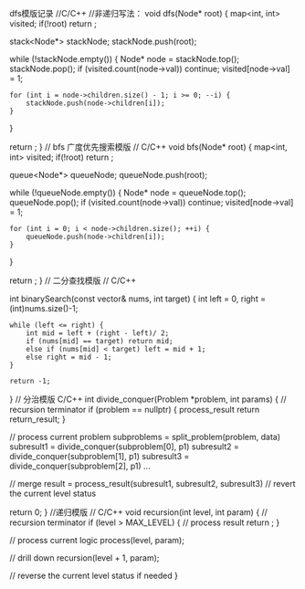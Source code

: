 dfs模版记录
//C/C++
//非递归写法：
void dfs(Node* root) {
  map<int, int> visited;
  if(!root) return ;

  stack<Node*> stackNode;
  stackNode.push(root);

  while (!stackNode.empty()) {
    Node* node = stackNode.top();
    stackNode.pop();
    if (visited.count(node->val)) continue;
    visited[node->val] = 1;


    for (int i = node->children.size() - 1; i >= 0; --i) {
        stackNode.push(node->children[i]);
    }
  }

  return ;
}
// bfs 广度优先搜索模版
// C/C++
void bfs(Node* root) {
  map<int, int> visited;
  if(!root) return ;

  queue<Node*> queueNode;
  queueNode.push(root);

  while (!queueNode.empty()) {
    Node* node = queueNode.top();
    queueNode.pop();
    if (visited.count(node->val)) continue;
    visited[node->val] = 1;

    for (int i = 0; i < node->children.size(); ++i) {
        queueNode.push(node->children[i]);
    }
  }

  return ;
}
// 二分查找模版
// C/C++

int binarySearch(const vector<int>& nums, int target) {
	int left = 0, right = (int)nums.size()-1;
	
	while (left <= right) {
		int mid = left + (right - left)/ 2;
		if (nums[mid] == target) return mid;
		else if (nums[mid] < target) left = mid + 1;
		else right = mid - 1;
	}
	
	return -1;
}
// 分治模版
C/C++
int divide_conquer(Problem *problem, int params) {
  // recursion terminator
  if (problem == nullptr) {
    process_result
    return return_result;
  } 

  // process current problem
  subproblems = split_problem(problem, data)
  subresult1 = divide_conquer(subproblem[0], p1)
  subresult2 = divide_conquer(subproblem[1], p1)
  subresult3 = divide_conquer(subproblem[2], p1)
  ...

  // merge
  result = process_result(subresult1, subresult2, subresult3)
  // revert the current level status
 
  return 0;
}
//递归模版
// C/C++
void recursion(int level, int param) {
  // recursion terminator
  if (level > MAX_LEVEL) {
    // process result
    return ;
  }

  // process current logic
  process(level, param);

  // drill down
  recursion(level + 1, param);

  // reverse the current level status if needed
}

